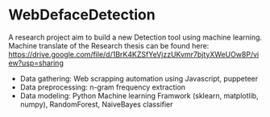 # WebDefaceDetection

A research project aim to build a new Detection tool using machine learning. Machine translate of the Research thesis can be found here: https://drive.google.com/file/d/1BrK4KZSfYeVjzzUKvmr7bjtyXWeUOw8P/view?usp=sharing

- Data gathering: Web scrapping automation using Javascript, puppeteer
- Data preprocessing: n-gram frequency extraction
- Data modeling: Python Machine learning Framwork (sklearn, matplotlib, numpy), RandomForest, NaiveBayes classifier
